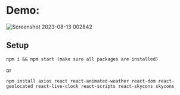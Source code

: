 # Demo:
![Screenshot 2023-08-13 002842](https://github.com/AyushKumar-AK/React_WeatherApp/assets/101948218/9a56d41b-9be9-4a20-b583-9479563c5ce1)


## Setup

```
npm i && npm start (make sure all packages are installed)
```
or 
```
npm install axios react react-animated-weather react-dom react-geolocated react-live-clock react-scripts react-skycons skycons
```
